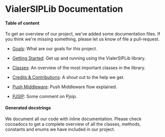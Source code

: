VialerSIPLib Documentation 
==========================

#### Table of content

To get an overview of our project, we've added some documentation files. If you think we're missing something, please let us know of file a pull-request.

* [Goals](Goals.md): What are our goals for this project.

* [Getting Started](GettingStarted.md): Get up and running using the VialerSIPLib library.

* [Classes](Classes.md): An overview of the most important classes in the library.

* [Credits & Contributions](Credits.md): A shout out to the help we get.

* [Push Middleware](Middleware.md): Push Middleware flow explained.

* [PJSIP](Pjsip.md): Some comment on Pjsip.

#### Generated docstrings

We document all our code with inline documentation. Please check cocoadocs to get a complete overview of all the classes, methods, constants and enums we have included in our project.
